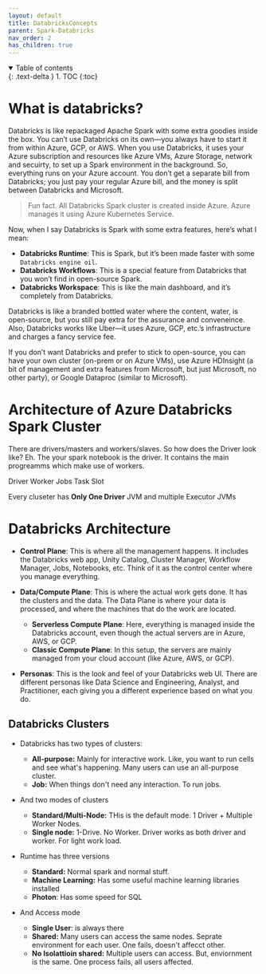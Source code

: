 ```yaml
---
layout: default
title: DatabricksConcepts
parent: Spark-Databricks
nav_order: 2
has_children: true
---
```


<details open markdown="block">
  <summary>
    Table of contents
  </summary>
  {: .text-delta }
1. TOC
{:toc}
</details>


# What is databricks?

Databricks is like repackaged Apache Spark with some extra goodies inside the box. You can’t use Databricks on its own—you always have to start it from within Azure, GCP, or AWS. When you use Databricks, it uses your Azure subscription and resources like Azure VMs, Azure Storage, network and secuirty, to set up a Spark environment in the background. So, everything runs on your Azure account. You don’t get a separate bill from Databricks; you just pay your regular Azure bill, and the money is split between Databricks and Microsoft.

>Fun fact. All Databricks Spark cluster is created inside Azure. Azure manages it using Azure Kubernetes Service.

Now, when I say Databricks is Spark with some extra features, here’s what I mean:

- **Databricks Runtime**: This is Spark, but it’s been made faster with some `Databricks engine oil`.
- **Databricks Workflows**: This is a special feature from Databricks that you won’t find in open-source Spark.
- **Databricks Workspace**: This is like the main dashboard, and it’s completely from Databricks.

Databricks is like a branded bottled water where the content, water, is open-source, but you still pay extra for the assurance and conveneince. Also, Databricks works like Uber—it uses Azure, GCP, etc.’s infrastructure and charges a fancy service fee.

If you don’t want Databricks and prefer to stick to open-source, you can have your own cluster (on-prem or on Azure VMs), use Azure HDInsight (a bit of management and extra features from Microsoft, but just Microsoft, no other party), or Google Dataproc (similar to Microsoft).

# Architecture of Azure Databricks Spark Cluster

There are drivers/masters and workers/slaves. So how does the Driver look like? Eh. The your spark notebook is the driver. It contains the main progreamms which make use of workers.

Driver
Worker
Jobs
Task
Slot

Every cluseter has **Only One Driver** JVM and multiple Executor JVMs

# 

# Databricks Architecture
- **Control Plane**: This is where all the management happens. It includes the Databricks web app, Unity Catalog, Cluster Manager, Workflow Manager, Jobs, Notebooks, etc. Think of it as the control center where you manage everything.

- **Data/Compute Plane**: This is where the actual work gets done. It has the clusters and the data. The Data Plane is where your data is processed, and where the machines that do the work are located.
  - **Serverless Compute Plane**: Here, everything is managed inside the Databricks account, even though the actual servers are in Azure, AWS, or GCP.
  - **Classic Compute Plane**: In this setup, the servers are mainly managed from your cloud account (like Azure, AWS, or GCP).

- **Personas**: This is the look and feel of your Databricks web UI. There are different personas like Data Science and Engineering, Analyst, and Practitioner, each giving you a different experience based on what you do.




## Databricks Clusters

- Databricks has two types of clusters: 
  - **All-purpose:** Mainly for interactive work. Like, you want to run cells and see what's happening. Many users can use an all-purpose cluster.
  - **Job:** When things don't need any interaction. To run jobs.

- And two modes of clusters
  - **Standard/Multi-Node:** THis is the default mode. 1 Driver + Multiple Worker Nodes.
  - **Single node:** 1-Drive. No Worker. Driver works as both driver and worker. For light work load.

- Runtime has three versions
  - **Standard:** Normal spark and normal stuff.
  - **Machine Learning:** Has some useful machine learning libraries installed
  - **Photon**: Has some speed for SQL

- And Access mode
  - **Single User**:  is always there
  - **Shared:** Many users can access the same nodes. Seprate environment for each user. One fails, doesn't affecct other.
  - **No Isolattioin shared:** Multiple users can access. But, enviornment is the same. One process fails, all users affected.